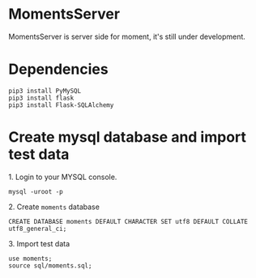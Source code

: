 # MomentsServer
MomentsServer is server side for moment, it's still under development.

# Dependencies

    pip3 install PyMySQL
    pip3 install flask
    pip3 install Flask-SQLAlchemy

# Create mysql database and import test data

1\. Login to your MYSQL console.

    mysql -uroot -p

2\. Create `moments` database

    CREATE DATABASE moments DEFAULT CHARACTER SET utf8 DEFAULT COLLATE utf8_general_ci;

3\. Import test data

    use moments;
    source sql/moments.sql;


